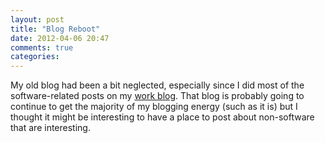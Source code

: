 ```yaml
---
layout: post
title: "Blog Reboot"
date: 2012-04-06 20:47
comments: true
categories: 
---
```

My old blog had been a bit neglected, especially since I did most of the software-related
posts on my [work blog](http://www.peerassembly.com/blog.html). That blog is probably
going to continue to get the majority of my blogging energy (such as it is) but I thought
it might be interesting to have a place to post about non-software that are interesting.